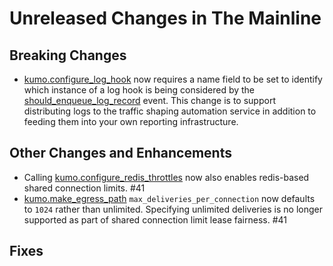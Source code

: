 # Unreleased Changes in The Mainline

## Breaking Changes
* [kumo.configure_log_hook](../reference/kumo/configure_log_hook.md) now requires
  a name field to be set to identify which instance of a log hook is being considered
  by the [should_enqueue_log_record](../events/should_enqueue_log_record.md) event.
  This change is to support distributing logs to the traffic shaping automation
  service in addition to feeding them into your own reporting infrastructure.

## Other Changes and Enhancements
* Calling
  [kumo.configure_redis_throttles](../reference/kumo/configure_redis_throttles.md)
  now also enables redis-based shared connection limits. #41
* [kumo.make_egress_path](../reference/kumo/make_egress_path.md)
  `max_deliveries_per_connection` now defaults to `1024` rather than unlimited.
  Specifying unlimited deliveries is no longer supported as part of shared
  connection limit lease fairness. #41

## Fixes
